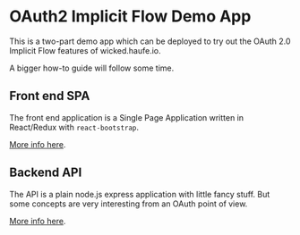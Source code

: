 # OAuth2 Implicit Flow Demo App

This is a two-part demo app which can be deployed to try out the OAuth 2.0 Implicit Flow features of wicked.haufe.io.

A bigger how-to guide will follow some time.

## Front end SPA

The front end application is a Single Page Application written in React/Redux with `react-bootstrap`.

[More info here](react-app/README.md).

## Backend API

The API is a plain node.js express application with little fancy stuff. But some concepts are very interesting from an OAuth point of view.

[More info here](api/README.md).

